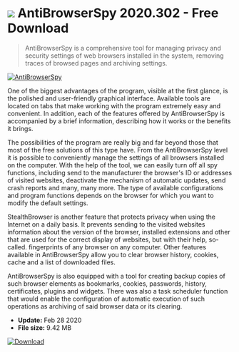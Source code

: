 # ![](https://cdn.softexe.net/static/icon/0/antibrowserspy-8970.png) AntiBrowserSpy 2020.302 - Free Download

> AntiBrowserSpy is a comprehensive tool for managing privacy and security settings of web browsers installed in the system, removing traces of browsed pages and archiving settings.

[![AntiBrowserSpy](https://gallery.dpcdn.pl/imgc/Tools/6904/g_-_420x350_1.5_-_x20130819131005_0.png)](https://softexe.net/win/security-privacy/data-protection/antibrowserspy:hagR.html)

One of the biggest advantages of the program, visible at the first glance, is the polished and user-friendly graphical interface. Available tools are located on tabs that make working with the program extremely easy and convenient. In addition, each of the features offered by AntiBrowserSpy is accompanied by a brief information, describing how it works or the benefits it brings. 
 
 The possibilities of the program are really big and far beyond those that most of the free solutions of this type have. From the AntiBrowserSpy level it is possible to conveniently manage the settings of all browsers installed on the computer. With the help of the tool, we can easily turn off all spy functions, including send to the manufacturer the browser's ID or addresses of visited websites, deactivate the mechanism of automatic updates, send crash reports and many, many more. The type of available configurations and program functions depends on the browser for which you want to modify the default settings.
 
 StealthBrowser is another feature that protects privacy when using the Internet on a daily basis. It prevents sending to the visited websites information about the version of the browser, installed extensions and other that are used for the correct display of websites, but with their help, so-called. fingerprints of any browser on any computer. Other features available in AntiBrowserSpy allow you to clear browser history, cookies, cache and a list of downloaded files.
 
 AntiBrowserSpy is also equipped with a tool for creating backup copies of such browser elements as bookmarks, cookies, passwords, history, certificates, plugins and widgets. There was also a task scheduler function that would enable the configuration of automatic execution of such operations as archiving of said browser data or its clearing.


- **Update:** Feb 28 2020
- **File size:** 9.42 MB

[![Download](https://cdn.softexe.net/static/img/download.png)](https://softexe.net/win/security-privacy/data-protection/antibrowserspy:hagR.html)

